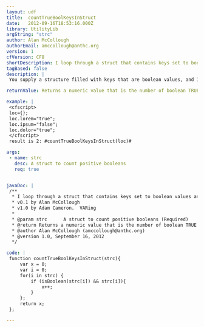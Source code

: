 ```yaml
---
layout: udf
title:  countTrueBoolKeysInStruct
date:   2012-09-16T18:53:16.000Z
library: UtilityLib
argString: "strc"
author: Alan McCollough
authorEmail: amccollough@anthc.org
version: 1
cfVersion: CF8
shortDescription: I loop through a struct that contains keys set to boolean values and return count of how many keys evaluate true.
tagBased: false
description: |
 You supply a structure filled with keys that are boolean values, and I will return a number of how many keys were boolean values that evaluated to true.

returnValue: Returns a numeric value that is the number of boolean TRUE values found in the struct

example: |
 <cfscript>
 loc={};
 loc.lorem="true";
 loc.ipsum="false";
 loc.dolor="true";
 </cfscript>
 result is 2: #countTrueBoolKeysInStruct(loc)#

args:
 - name: strc
   desc: A struct to count positive booleans
   req: true


javaDoc: |
 /**
  * I loop through a struct that contains keys set to boolean values and return count of how many keys evaluate true.
  * v0.1 by Alan McCollough
  * v1.0 by Adam Cameron.  VARing
  * 
  * @param strc      A struct to count positive booleans (Required)
  * @return Returns a numeric value that is the number of boolean TRUE values found in the struct 
  * @author Alan McCollough (amccollough@anthc.org) 
  * @version 1.0, September 16, 2012 
  */

code: |
 function countTrueBoolKeysInStruct(strc){
     var x = 0;
     var i = 0;
     for(i in strc) {
         if (isBoolean(strc[i]) && strc[i]){
             x++;
         }
     };
     return x;
 };

---
```


